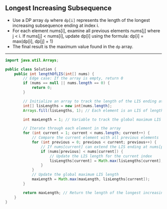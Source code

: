## Longest Increasing Subsequence
- Use a DP array `dp` where `dp[i]` represents the length of the longest increasing subsequence ending at index i.
- For each element nums[i], examine all previous elements nums[j] where j < i. If nums[j] < nums[i], update dp[i] using the formula:
dp[i] = max(dp[i], dp[j] + 1)
- The final result is the maximum value found in the `dp` array.

---

```java
import java.util.Arrays;

public class Solution {
    public int lengthOfLIS(int[] nums) {
        // Edge case: If the array is empty, return 0
        if (nums == null || nums.length == 0) {
            return 0;
        }

        // Initialize an array to track the length of the LIS ending at each index
        int[] lisLengths = new int[nums.length];
        Arrays.fill(lisLengths, 1); // Each element is an LIS of length 1 by default

        int maxLength = 1; // Variable to track the global maximum LIS length

        // Iterate through each element in the array
        for (int current = 1; current < nums.length; current++) {
            // Compare the current element with all previous elements
            for (int previous = 0; previous < current; previous++) {
                // If nums[current] can extend the LIS ending at nums[previous]
                if (nums[previous] < nums[current]) {
                    // Update the LIS length for the current index
                    lisLengths[current] = Math.max(lisLengths[current], lisLengths[previous] + 1);
                }
            }
            // Update the global maximum LIS length
            maxLength = Math.max(maxLength, lisLengths[current]);
        }

        return maxLength; // Return the length of the longest increasing subsequence
    }
}
```
